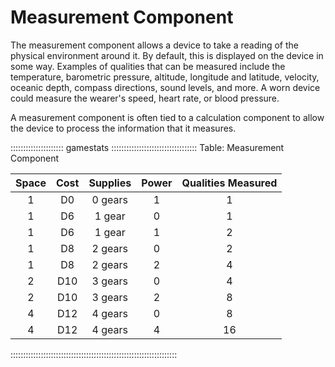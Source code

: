 # Measurement Component

The measurement component allows a device to take a reading of the
physical environment around it. By default, this is displayed on the
device in some way. Examples of qualities that can be measured include
the temperature, barometric pressure, altitude, longitude and latitude,
velocity, oceanic depth, compass directions, sound levels, and more. A
worn device could measure the wearer's speed, heart rate, or blood
pressure.

A measurement component is often tied to a calculation component to
allow the device to process the information that it measures.

::::::::::::::::::::: gamestats ::::::::::::::::::::::::::::::::::
Table: Measurement Component

| Space | Cost | Supplies | Power | Qualities Measured |
| :---: | :--: | :------: | :---: | :----------------: | 
| 1     | D0   | 0 gears  | 1     | 1                  |
| 1     | D6   | 1 gear   | 0     | 1                  |
| 1     | D6   | 1 gear   | 1     | 2                  |
| 1     | D8   | 2 gears  | 0     | 2                  |
| 1     | D8   | 2 gears  | 2     | 4                  |
| 2     | D10  | 3 gears  | 0     | 4                  |
| 2     | D10  | 3 gears  | 2     | 8                  |
| 4     | D12  | 4 gears  | 0     | 8                  |
| 4     | D12  | 4 gears  | 4     | 16                 |
::::::::::::::::::::::::::::::::::::::::::::::::::::::::::::::::::
